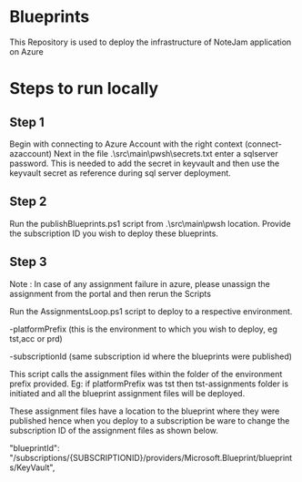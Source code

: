 # Blueprints

This Repository is used to deploy the infrastructure of NoteJam application on Azure

# Steps to run locally

## Step 1

Begin with connecting to Azure Account with the right context (connect-azaccount)
Next in the file .\src\main\pwsh\secrets.txt enter a sqlserver password. This is needed to add the secret in keyvault and then use the keyvault secret as reference during sql server deployment.

## Step 2

Run the publishBlueprints.ps1 script from .\src\main\pwsh location.
Provide the subscription ID you wish to deploy these blueprints.

## Step 3

Note : In case of any assignment failure in azure, please unassign the assignment from the portal and then rerun the Scripts

Run the AssignmentsLoop.ps1 script to deploy to a respective environment.

-platformPrefix (this is the environment to which you wish to deploy, eg tst,acc or prd)

-subscriptionId (same subscription id where the blueprints were published)

This script calls the assignment files within the folder of the environment prefix provided. Eg: if platformPrefix was tst then tst-assignments folder is initiated and all the blueprint assignment files will be deployed.

These assignment files have a location to the blueprint where they were published hence when you deploy to a subscription be ware to change the subscription ID of the assignment files as shown below.

"blueprintId": "/subscriptions/{SUBSCRIPTIONID}/providers/Microsoft.Blueprint/blueprints/KeyVault",